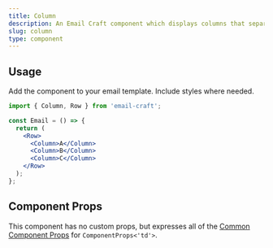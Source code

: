 ```yaml
---
title: Column
description: An Email Craft component which displays columns that separate content bounaries vertically
slug: column
type: component
---
```


<!--@include: @/include/header.md-->

<!--@include: @/include/install.md-->

## Usage

Add the component to your email template. Include styles where needed.

```jsx
import { Column, Row } from 'email-craft';

const Email = () => {
  return (
    <Row>
      <Column>A</Column>
      <Column>B</Column>
      <Column>C</Column>
    </Row>
  );
};
```

## Component Props

This component has no custom props, but expresses all of the [Common Component Props](https://react.dev/reference/react-dom/components/common) for `ComponentProps<'td'>`.
